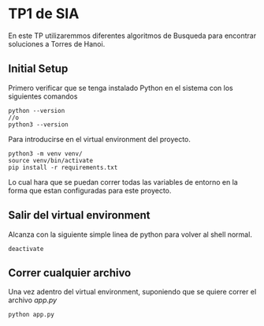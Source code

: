 # TP1 de SIA

En este TP utilizaremmos diferentes algoritmos de Busqueda para encontrar soluciones a Torres de Hanoi.

## Initial Setup

Primero verificar que se tenga instalado Python en el sistema con los siguientes comandos

```
python --version
//o
python3 --version
```

Para introducirse en el virtual environment del proyecto.

```
python3 -m venv venv/
source venv/bin/activate
pip install -r requirements.txt
```

Lo cual hara que se puedan correr todas las variables de entorno en la forma que estan configuradas para este proyecto.

## Salir del virtual environment

Alcanza con la siguiente simple linea de python para volver al shell normal.

```
deactivate
```

## Correr cualquier archivo

Una vez adentro del virtual environment, suponiendo que se quiere correr el archivo _app.py_

```
python app.py
```
